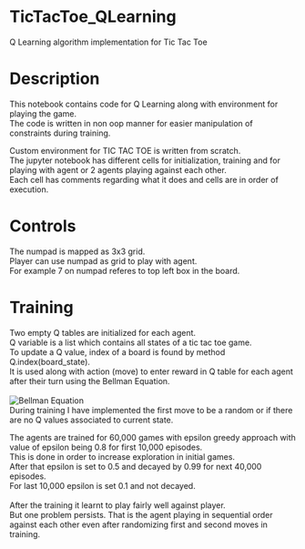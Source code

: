 # TicTacToe_QLearning
Q Learning algorithm implementation for Tic Tac Toe <br/>

# Description
This notebook contains code for Q Learning along with environment for playing the game.<br/>
The code is written in non oop manner for easier manipulation of constraints during training.<br/>

Custom environment for TIC TAC TOE is written from scratch.<br/>
The jupyter notebook has different cells for initialization, training and for playing with agent or 2 agents playing against each other.<br/>
Each cell has comments regarding what it does and cells are in order of execution.<br/>

# Controls
The numpad is mapped as 3x3 grid. <br/>
Player can use numpad as grid to play with agent.<br/>
For example 7 on numpad referes to top left box in the board.<br/>

# Training
Two empty Q tables are initialized for each agent.<br/>
Q variable is a list which contains all states of a tic tac toe game.<br/>
To update a Q value, index of a board is found by method Q.index(board_state).<br/>
It is used along with action (move) to enter reward in Q table for each agent after their turn using the Bellman Equation.<br/><br/>
![Bellman Equation](https://miro.medium.com/v2/resize:fit:720/format:webp/1*vTMQI14ls9lWzRXzJGi4sg.jpeg)<br/>
During training I have implemented the first move to be a random or if there are no Q values associated to current state.<br/>

The agents are trained for 60,000 games with epsilon greedy approach with value of epsilon being 0.8 for first 10,000 episodes.<br/>
This is done in order to increase exploration in initial games.<br/>
After that epsilon is set to 0.5 and decayed by 0.99 for next 40,000 episodes.<br/>
For last 10,000 epsilon is set 0.1 and not decayed.<br/>
<br/>
After the training it learnt to play fairly well against player.<br/>
But one problem persists. That is the agent playing in sequential order against each other even after randomizing first and second moves in training.<br/>
